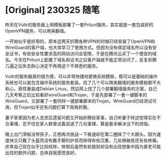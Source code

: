 # [Original] 230325 随笔


昨天在Vultr的服务器上用模板部署了一套Pritunl服务，其实就是一套包装好的OpenVPN服务，可以用来翻墙。

一开始似乎是好用的，原本这两天折腾各种VPN的时候已经安装了OpenVPN和WireGuard的客户端，也大体学习了使用方式。但因为没有绑定域名所以没有安全证书，有些安全性要求高的网站访问会受限，于是在腾讯云买了一个便宜的域名。今天在Pritunl上配置了域名和证书之后客户端就不能正常访问了，反复折腾几遍之后失去耐心决定不再用这个不熟悉的服务。

Vultr的服务器真的很方便，可以非常快捷地更换系统模板，既可以是基础的操作系统也可以是包含操作系统的服务套装。找了几个可以用来翻墙的服务模板都不大称心，索性重装成Debian Linux。然后网上找了几个部署翻墙服务的方案，自己几天考察之后比较看好wireGuard和Trojan，于是先部署了一套一键脚本的WireGuard，又部署了一套同样一键部署脚本的Trojan。WireGuard已经测试可用，但Trojan似乎还有问题打算下周再折腾。

妻子家里因为老人去世后遗留问题又开始折腾些家事，自己听妻子转述觉得实在不合事理，忍不住在家人群里试着说道了几句事理，算是基本解决当下的烦恼。

晚上出门滑板没带孩子，正想再次挑战一下极速却在第二圈摔了个大跟头。因为速度快又只戴了头盔而没有戴手脚的护具而摔得有些沉重，几处擦破皮还有些疼痛。庆幸自己现在似乎比较经摔，摔倒后虽然有些狼狈却没有出现想象中因为衰老可能出现的额外问题，总体自我感觉良好。
